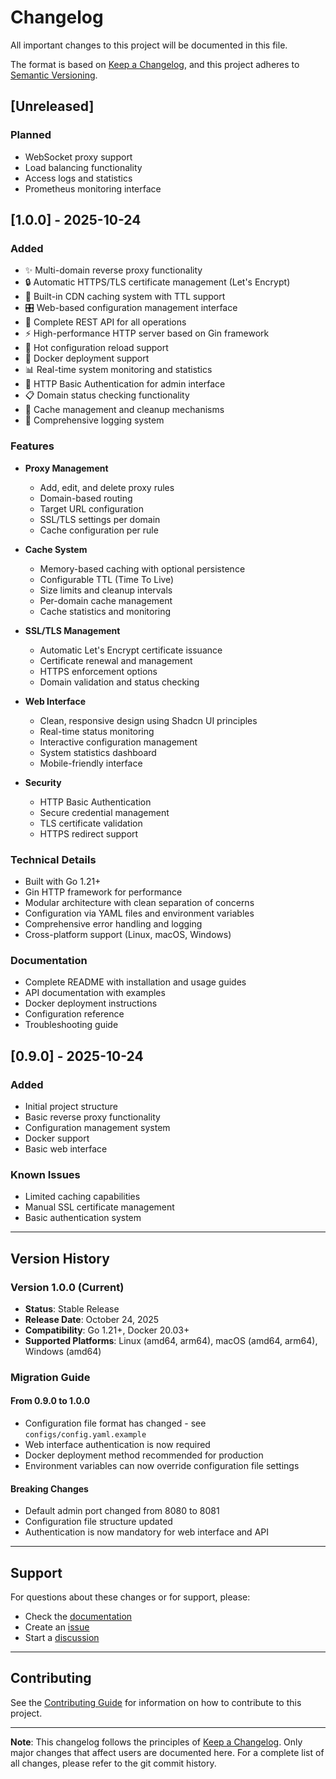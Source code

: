 # Changelog

All important changes to this project will be documented in this file.

The format is based on [Keep a Changelog](https://keepachangelog.com/en/1.0.0/),
and this project adheres to [Semantic Versioning](https://semver.org/spec/v2.0.0.html).

## [Unreleased]

### Planned
- WebSocket proxy support
- Load balancing functionality
- Access logs and statistics
- Prometheus monitoring interface

## [1.0.0] - 2025-10-24

### Added
- ✨ Multi-domain reverse proxy functionality
- 🔒 Automatic HTTPS/TLS certificate management (Let's Encrypt)
- 💾 Built-in CDN caching system with TTL support
- 🎛️ Web-based configuration management interface
- 📡 Complete REST API for all operations
- ⚡ High-performance HTTP server based on Gin framework
- 🔧 Hot configuration reload support
- 🐳 Docker deployment support
- 📊 Real-time system monitoring and statistics
- 🔐 HTTP Basic Authentication for admin interface
- 📋 Domain status checking functionality
- 🔄 Cache management and cleanup mechanisms
- 📝 Comprehensive logging system

### Features
- **Proxy Management**
  - Add, edit, and delete proxy rules
  - Domain-based routing
  - Target URL configuration
  - SSL/TLS settings per domain
  - Cache configuration per rule

- **Cache System**
  - Memory-based caching with optional persistence
  - Configurable TTL (Time To Live)
  - Size limits and cleanup intervals
  - Per-domain cache management
  - Cache statistics and monitoring

- **SSL/TLS Management**
  - Automatic Let's Encrypt certificate issuance
  - Certificate renewal and management
  - HTTPS enforcement options
  - Domain validation and status checking

- **Web Interface**
  - Clean, responsive design using Shadcn UI principles
  - Real-time status monitoring
  - Interactive configuration management
  - System statistics dashboard
  - Mobile-friendly interface

- **Security**
  - HTTP Basic Authentication
  - Secure credential management
  - TLS certificate validation
  - HTTPS redirect support

### Technical Details
- Built with Go 1.21+
- Gin HTTP framework for performance
- Modular architecture with clean separation of concerns
- Configuration via YAML files and environment variables
- Comprehensive error handling and logging
- Cross-platform support (Linux, macOS, Windows)

### Documentation
- Complete README with installation and usage guides
- API documentation with examples
- Docker deployment instructions
- Configuration reference
- Troubleshooting guide

## [0.9.0] - 2025-10-24

### Added
- Initial project structure
- Basic reverse proxy functionality
- Configuration management system
- Docker support
- Basic web interface

### Known Issues
- Limited caching capabilities
- Manual SSL certificate management
- Basic authentication system

---

## Version History

### Version 1.0.0 (Current)
- **Status**: Stable Release
- **Release Date**: October 24, 2025
- **Compatibility**: Go 1.21+, Docker 20.03+
- **Supported Platforms**: Linux (amd64, arm64), macOS (amd64, arm64), Windows (amd64)

### Migration Guide

#### From 0.9.0 to 1.0.0
- Configuration file format has changed - see `configs/config.yaml.example`
- Web interface authentication is now required
- Docker deployment method recommended for production
- Environment variables can now override configuration file settings

#### Breaking Changes
- Default admin port changed from 8080 to 8081
- Configuration file structure updated
- Authentication is now mandatory for web interface and API

---

## Support

For questions about these changes or for support, please:
- Check the [documentation](README.md)
- Create an [issue](https://github.com/chentyke/saddy/issues)
- Start a [discussion](https://github.com/chentyke/saddy/discussions)

---

## Contributing

See the [Contributing Guide](CONTRIBUTING.md) for information on how to contribute to this project.

---

**Note**: This changelog follows the principles of [Keep a Changelog](https://keepachangelog.com/). Only major changes that affect users are documented here. For a complete list of all changes, please refer to the git commit history.
